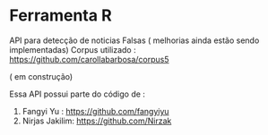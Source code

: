 # Ferramenta R
 API para detecção de noticias Falsas ( melhorias ainda estão sendo implementadas)
 Corpus utilizado : https://github.com/carollabarbosa/corpus5
 
 ( em construção)

Essa API possui parte do código de :
1. Fangyi Yu : https://github.com/fangyiyu
2. Nirjas Jakilim: https://github.com/Nirzak
